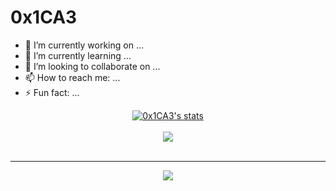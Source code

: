 # 0x1CA3

- 🔭 I’m currently working on ...
- 🌱 I’m currently learning ...
- 👯 I’m looking to collaborate on ...
- 📫 How to reach me: ...
- ⚡ Fun fact: ...

<center>
<a href="https://github.com/0x1CA3">
  <img align="center" src="https://github-readme-stats.vercel.app/api?username=0x1CA3&show_icons=true&include_all_commits=true&show_icons=true&title_color=fff&icon_color=79ff97&text_color=9f9f9f&bg_color=151515" alt="0x1CA3's stats" />
</a>	
<br><br>
<a href="https://github.com/0x1CA3?tab=repositories">
  <img align="center" src="https://github-readme-stats.vercel.app/api/top-langs/?username=0x1CA3&langs_count=9&layout=compact&show_icons=true&title_color=fff&icon_color=79ff97&text_color=9f9f9f&bg_color=151515" />
</a>
<br>
<br>
<hr>

<img src="https://komarev.com/ghpvc/?username=0x1CA3&style=flat-square">

</center>
